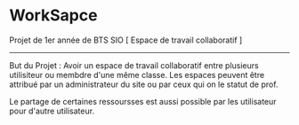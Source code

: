 # WorkSapce
Projet de 1er année de BTS SIO [ Espace de travail collaboratif ]

----------------------------------------------------------------------

But du Projet : Avoir un espace de travail collaboratif entre plusieurs utilisiteur ou membdre d'une même classe.
Les espaces peuvent être attribué par un administrateur du site ou par ceux qui on le statut de prof.

Le partage de certaines ressoursses est aussi possible par les utilisateur pour d'autre utilisateur.
